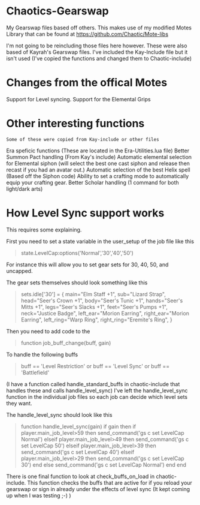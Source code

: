 # Chaotics-Gearswap
My Gearswap files based off others.
This makes use of my modified Motes Library that can be found at https://github.com/Chaotic/Mote-libs

I'm not going to be reincluding those files here however.
These were also based of Kayrah's Gearswap files.  I've included the Kay-Include file but it isn't used (I've copied the functions and changed them to Chaotic-include)

# Changes from the offical Motes
Support for Level syncing.
Support for the Elemental Grips

# Other interesting functions
    Some of these were copied from Kay-include or other files

Era speficic functions (These are located in the Era-Utilities.lua file)
Better Summon Pact handling (From Kay's include)
Automatic elemental selection for Elemental siphon (will select the best one cast siphon and release then recast if you had an avatar out.)
Automatic selection of the best Helix spell (Based off the Siphon code)
Ability to set a crafting mode to automatically equip your crafting gear.
Better Scholar handling (1 command for both light/dark arts)



# How Level Sync support works
This requires some explaining.

First you need to set a state variable in the user_setup of the job file like this

> state.LevelCap:options('Normal','30','40','50')

For instance this will allow you to set gear sets for 30, 40, 50, and uncapped.

The gear sets themselves should look something like this
>   sets.idle['30'] = {
>    main="Elm Staff +1",
>    sub="Lizard Strap",
>    head="Seer's Crown +1",
>    body="Seer's Tunic +1",
>    hands="Seer's Mitts +1",
>    legs="Seer's Slacks +1",
>    feet="Seer's Pumps +1",
>    neck="Justice Badge",
>    left_ear="Morion Earring",
>    right_ear="Morion Earring",
>    left_ring="Warp Ring",
>    right_ring="Eremite's Ring",
>  }

Then you need to add code to the 
> function job_buff_change(buff, gain)

To handle the following buffs 
> buff == 'Level Restriction' or buff == 'Level Sync' or buff == 'Battlefield' 

(I have a function called handle_standard_buffs in chaotic-include that handles these and calls handle_level_sync)
I've left the handle_level_sync function in the individual job files so each job can decide which level sets they want.

The handle_level_sync should look like this
> function handle_level_sync(gain)
>   if gain then
>     if player.main_job_level>59 then
>       send_command('gs c set LevelCap Normal')
>     elseif player.main_job_level>49 then
>       send_command('gs c set LevelCap 50')
>     elseif player.main_job_level>39 then
>       send_command('gs c set LevelCap 40')
>     elseif player.main_job_level>29 then
>       send_command('gs c set LevelCap 30')
>       end
>   else
>     send_command('gs c set LevelCap Normal')
>   end
> end

There is one final function to look at check_buffs_on_load in chaotic-include.  This function checks the buffs that are active for if you reload your gearswap or sign in already under the effects of level sync (It kept coming up when I was testing ;-) )